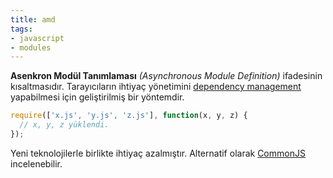 ```yaml
---
title: amd
tags:
- javascript
- modules
---
```


**Asenkron Modül Tanımlaması** _(Asynchronous Module Definition)_ ifadesinin kısaltmasıdır. Tarayıcıların ihtiyaç yönetimini [dependency management](/dependency-management) yapabilmesi için geliştirilmiş bir yöntemdir.

```js
require(['x.js', 'y.js', 'z.js'], function(x, y, z) {
  // x, y, z yüklendi.
});
```

Yeni teknolojilerle birlikte ihtiyaç azalmıştır. Alternatif olarak [CommonJS](/commonjs) incelenebilir.
